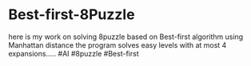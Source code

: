 # Best-first-8Puzzle
here is my work on solving 8puzzle based on Best-first algorithm using Manhattan distance the program solves easy levels with at most 4 expansions.....
#AI #8puzzle #Best-first
